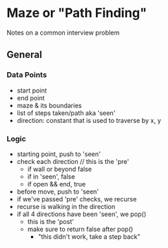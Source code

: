 # Maze or "Path Finding"

Notes on a common interview problem

## General

### Data Points

-   start point
-   end point
-   maze & its boundaries
-   list of steps taken/path aka 'seen'
-   direction: constant that is used to traverse by x, y

### Logic

-   starting point, push to 'seen'
-   check each direction // this is the 'pre'
    -   if wall or beyond false
    -   if in 'seen', false
    -   if open && end, true
-   before move, push to 'seen'
-   if we've passed 'pre' checks, we recurse
-   recurse is walking in the direction
-   if all 4 directions have been 'seen', we pop()
    -   this is the 'post'
    -   make sure to return false after pop()
        -   "this didn't work, take a step back"
